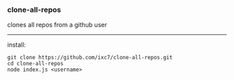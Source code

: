 
### clone-all-repos

clones all repos from a github user


---

install:

```
git clone https://github.com/ixc7/clone-all-repos.git
cd clone-all-repos
node index.js <username>
```
